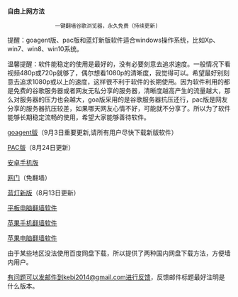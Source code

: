 **********************自由上网方法**********************
                  
                   一键翻墙谷歌浏览器，永久免费（持续更新)

提醒：goagent版、pac版和蓝灯新版软件适合windows操作系统，比如Xp、win7、win8、win10系统。

温馨提醒：软件能稳定的使用是最好的，没有必要刻意去追求速度。一般情况下看视频480p或720p就够了，偶尔想看1080p的清晰度，我觉得可以。希望最好别刻意去追求1080p或以上的速度，这样很不利于软件的长期使用。因为软件利用的都是免费的谷歌服务器或者网友无私分享的服务器，清晰度越高产生的流量越大，那么对服务器的压力也会越大，goa版采用的是谷歌服务器抗压还行，pac版是网友分享的服务器抗压较差，如果哪天网友心情不好，可能就不分享了。所以为了软件能够长期稳定流畅的使用，希望大家能够善待软件。


[goagent版](https://github.com/Alvin9999/new-pac/wiki/goagent%E7%89%88)（9月3日重要更新,请所有用户尽快下载新版软件）

[PAC版](https://github.com/Alvin9999/new-pac/wiki/PAC%E7%89%88)（8月24日更新）

[安卓手机版](https://github.com/Alvin9999/new-pac/wiki/%E5%AE%89%E5%8D%93%E6%89%8B%E6%9C%BA%E7%89%88)

[网门](https://github.com/Alvin9999/new-pac/wiki/%E7%BD%91%E9%97%A8%EF%BC%88%E5%85%8D%E7%BF%BB%E5%A2%99%EF%BC%89)（免翻墙）

[蓝灯新版](https://github.com/Alvin9999/new-pac/wiki/%E8%93%9D%E7%81%AF%E6%96%B0%E7%89%88)（8月13日更新）

[平板电脑翻墙软件](https://github.com/Alvin9999/new-pac/wiki/%E5%B9%B3%E6%9D%BF%E7%94%B5%E8%84%91%E7%BF%BB%E5%A2%99%E8%BD%AF%E4%BB%B6)

[苹果手机翻墙软件](https://github.com/Alvin9999/new-pac/wiki/%E8%8B%B9%E6%9E%9C%E6%89%8B%E6%9C%BA%E7%BF%BB%E5%A2%99%E8%BD%AF%E4%BB%B6)

[苹果电脑翻墙软件](https://github.com/Alvin9999/new-pac/wiki/%E8%8B%B9%E6%9E%9C%E7%94%B5%E8%84%91macOS%E7%BF%BB%E5%A2%99%E8%BD%AF%E4%BB%B6)





由于某些地区没法使用百度网盘下载，所以提供了两种国内网盘下载方法，方便墙内用户。










有问题可以发邮件到kebi2014@gmail.com进行反馈，反馈邮件标题最好注明是什么版本。